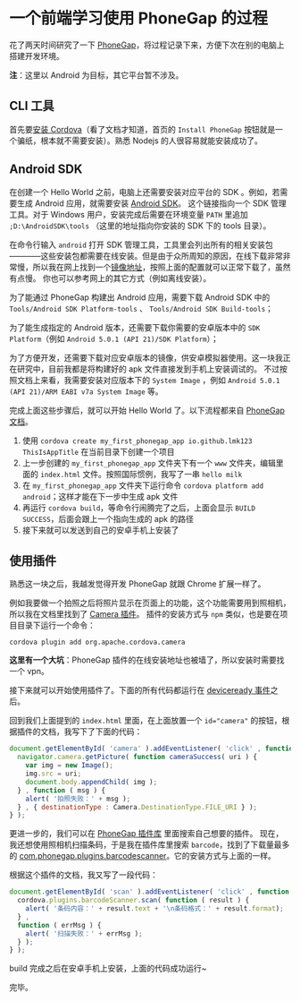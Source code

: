 # 一个前端学习使用 PhoneGap 的过程

花了两天时间研究了一下 [PhoneGap](http://phonegap.com/)，将过程记录下来，方便下次在别的电脑上搭建开发环境。

**注**：这里以 Android 为目标，其它平台暂不涉及。

## CLI 工具

首先要[安装 Cordova](http://docs.phonegap.com/edge/4.0.0/guide_cli_index.md.html#The%20Command-Line%20Interface_installing_the_cordova_cli)（看了文档才知道，首页的 `Install PhoneGap` 按钮就是一个骗纸，根本就不需要安装）。熟悉 Nodejs 的人很容易就能安装成功了。

## Android SDK

在创建一个 Hello World 之前，电脑上还需要安装对应平台的 SDK 。例如，若需要生成 Android 应用，就需要安装 [Android SDK](http://developer.android.com/sdk/index.html#Other)。
这个链接指向一个 SDK 管理工具。对于 Windows 用户，安装完成后需要在环境变量 `PATH` 里追加 `;D:\AndroidSDK\tools` （这里的地址指向你安装的 SDK 下的 tools 目录）。

在命令行输入 `android` 打开 SDK 管理工具，工具里会列出所有的相关安装包————这些安装包都需要在线安装。但是由于众所周知的原因，在线下载非常非常慢，所以我在网上找到一个[镜像地址](http://mirrors.neusoft.edu.cn/configurations.we#android)，按照上面的配置就可以正常下载了，虽然有点慢。
你也可以参考网上的其它方式（例如离线安装）。

为了能通过 PhoneGap 构建出 Android 应用，需要下载 Android SDK 中的 `Tools/Android SDK Platform-tools` 、 `Tools/Android SDK Build-tools`；

为了能生成指定的 Android 版本，还需要下载你需要的安卓版本中的 `SDK Platform`（例如 `Android 5.0.1 (API 21)/SDK Platform`）；

为了方便开发，还需要下载对应安卓版本的镜像，供安卓模拟器使用。这一块我正在研究中，目前我都是将构建好的 apk 文件直接发到手机上安装调试的。
不过按照文档上来看，我需要安装对应版本下的 `System Image` ，例如 `Android 5.0.1 (API 21)/ARM EABI v7a System Image` 等。

完成上面这些步骤后，就可以开始 Hello World 了。以下流程都来自 [PhoneGap 文档](http://docs.phonegap.com/en/edge/guide_cli_index.md.html#The%20Command-Line%20Interface_create_the_app)。

1. 使用 `cordova create my_first_phonegap_app io.github.lmk123 ThisIsAppTitle` 在当前目录下创建一个项目
2. 上一步创建的 `my_first_phonegap_app` 文件夹下有一个 `www` 文件夹，编辑里面的 `index.html` 文件。按照国际惯例，我写了一串 `hello milk`
3. 在 `my_first_phonegap_app` 文件夹下运行命令 `cordova platform add android`；这样才能在下一步中生成 apk 文件
4. 再运行 `cordova build`，等命令行闹腾完了之后，上面会显示 `BUILD SUCCESS`，后面会跟上一个指向生成的 apk 的路径
5. 接下来就可以发送到自己的安卓手机上安装了

## 使用插件

熟悉这一块之后，我越发觉得开发 PhoneGap 就跟 Chrome 扩展一样了。

例如我要做一个拍照之后将照片显示在页面上的功能，这个功能需要用到照相机，所以我在文档里找到了 [Camera 插件](http://docs.phonegap.com/en/edge/cordova_plugins_pluginapis.md.html#Plugin%20APIs)。
插件的安装方式与 `npm` 类似，也是要在项目目录下运行一个命令：
```
cordova plugin add org.apache.cordova.camera
```
**这里有一个大坑**：PhoneGap 插件的在线安装地址也被墙了，所以安装时需要找一个 vpn。

接下来就可以开始使用插件了。下面的所有代码都运行在 [deviceready 事件](http://docs.phonegap.com/en/edge/cordova_events_events.md.html#deviceready)之后。

回到我们上面提到的 `index.html` 里面，在上面放置一个 `id="camera"` 的按钮，根据插件的文档，我写下了下面的代码：
```js
document.getElementById( 'camera' ).addEventListener( 'click' , function () {
  navigator.camera.getPicture( function cameraSuccess( uri ) {
    var img = new Image();
    img.src = uri;
    document.body.appendChild( img );
  } , function ( msg ) {
    alert( '拍照失败：' + msg );
  } , { destinationType : Camera.DestinationType.FILE_URI } );
} );
```
更进一步的，我们可以在 [PhoneGap 插件库](http://plugins.cordova.io/) 里面搜索自己想要的插件。
现在，我还想使用照相机扫描条码，于是我在插件库里搜索 `barcode`，找到了下载量最多的 [com.phonegap.plugins.barcodescanner](http://plugins.cordova.io/#/package/com.phonegap.plugins.barcodescanner)。它的安装方式与上面的一样。

根据这个插件的文档，我又写了一段代码：
```js
document.getElementById( 'scan' ).addEventListener( 'click' , function () {
  cordova.plugins.barcodeScanner.scan( function ( result ) {
    alert( '条码内容：' + result.text + '\n条码格式：' + result.format);
  } ,
  function ( errMsg ) {
    alert( '扫描失败：' + errMsg );
  } );
} );
```
build 完成之后在安卓手机上安装，上面的代码成功运行~

完毕。
